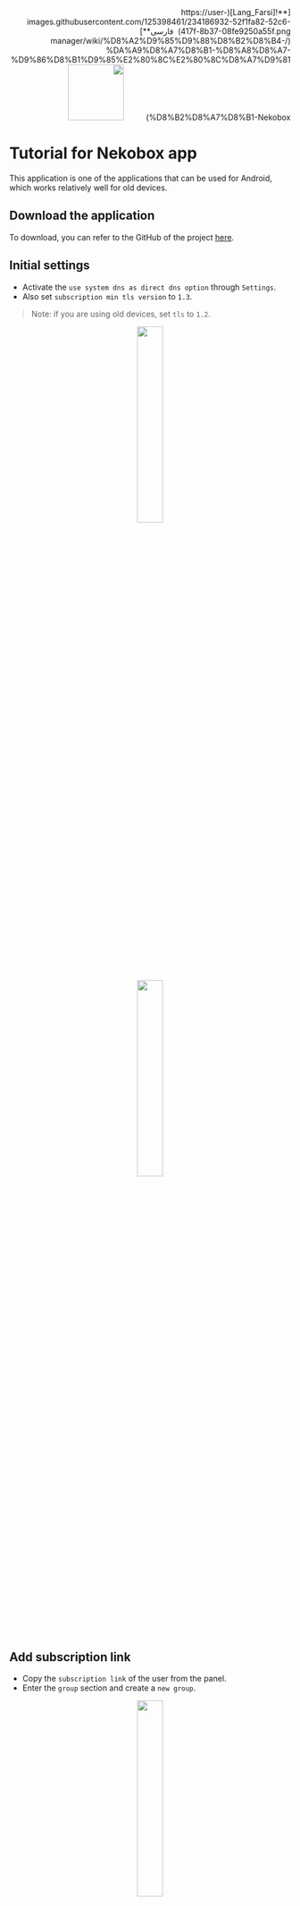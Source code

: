 <div dir="rtl" markdown=1>
[**![Lang_Farsi](https://user-images.githubusercontent.com/125398461/234186932-52f1fa82-52c6-417f-8b37-08fe9250a55f.png) &nbsp;فارسی**](/manager/wiki/%D8%A2%D9%85%D9%88%D8%B2%D8%B4-%DA%A9%D8%A7%D8%B1-%D8%A8%D8%A7-%D9%86%D8%B1%D9%85%E2%80%8C%E2%80%8C%D8%A7%D9%81%D8%B2%D8%A7%D8%B1-Nekobox)&nbsp;&nbsp;&nbsp;&nbsp;&nbsp;&nbsp;&nbsp;&nbsp;&nbsp;&nbsp;<a href="/manager/wiki/All-tutorials-and-videos"><img width="100" src="https://github.com/hiddify/hiddify-config/assets/125398461/8ac5b906-105c-4b98-acf5-0e12e39e33f6" /></a>

</div>


# Tutorial for Nekobox app
This application is one of the applications that can be used for Android, which works relatively well for old devices.

## Download the application

To download, you can refer to the GitHub of the project [here](https://github.com/MatsuriDayo/NekoBoxForAndroid).

## Initial settings

* Activate the `use system dns as direct dns option` through `Settings`.
* Also set `subscription min tls version` to `1.3`.

> Note: if you are using old devices, set `tls` to `1.2`.




<div align=center markdown=1>
<img width=30% src="https://github.com/hiddify/hiddify-config/assets/125398461/f1a0c7d6-ab17-4b82-9018-894675826633" />

</div>



<div align=center markdown=1>
<img width=30% src="https://github.com/hiddify/hiddify-config/assets/125398461/79262031-045c-4b20-b6da-9c52cdc0b37c" />

</div>




## Add subscription link

* Copy the `subscription link` of the user from the panel.
* Enter the `group` section and create a `new group`.


<div align=center markdown=1>
<img width=30% src="https://github.com/hiddify/hiddify-config/assets/125398461/d57ce407-f0b6-4b98-ade4-e9b3e40b62e5" />

</div>


* Set the `group type` option to `subscription`.
* Click on `subscription link` and enter the subscription link.
* Enable `force resolve` and `auto update` options. 
* Save the created `group` and wait for the update to finish.


<div align=center markdown=1>
<img width=30% src="https://github.com/hiddify/hiddify-config/assets/125398461/0f8151e7-935b-49ba-a3f6-aa40f5b482ac" />

</div>


## Tutorial on making Proxy Chain
In this method, the traffic is transferred from one proxy to another, and it allows you to remain hidden or anonymous much longer than the previous methods, and also to be more secure.

* Configure the `add` or `import` option through `manual settings`.

* Select `Proxy chain`.



<div align=center markdown=1>
<img width=30% src="https://github.com/hiddify/hiddify-config/assets/125398461/b6f50216-4560-4ca5-97ac-143e14b2f466" />

</div>


* Click `Add profile` and select and enter, for example, a reality config.

* For the second proxy, for example, we use Cloudflare worker and save the profile.

* Now go [here](https://ip.gs/) to check if it was done correctly. If Cloudflare's IP is seen, it means the job is done correctly.


<div align=center markdown=1>
<img width=30% src="https://github.com/hiddify/hiddify-config/assets/125398461/3451ad3c-c87c-47d0-a970-f497450a2af3" />

</div>


> Note: When using this method, the ping test may encounter an error, which is a bug that needs to be fixed. But the filter connection is established and there is no problem.

> You can also use `http` and `socks5` in this method.

> You can also use more than 2 proxies to connect at the same time.

